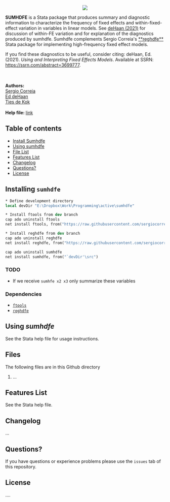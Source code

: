 <p align="center">  
 <a href="https://opensource.org/licenses/MIT"><img src="https://img.shields.io/badge/license-MIT-blue.svg"></a>
</p>

<p align="left">
  <strong>SUMHDFE</strong> is a Stata package that produces summary and diagnostic information to characterize the frequency of fixed effects and within-fixed-effect variation in variables in linear models.  See <a href="https://papers.ssrn.com/sol3/papers.cfm?abstract_id=3699777">deHaan (2021)</a> for discussion of within-FE variation and for explanation of the diagnostics produced by sumhdfe. Sumhdfe complements Sergio Correia's <a href="https://github.com/sergiocorreia/reghdfe">**reghdfe**</a> Stata package for implementing high-frequency fixed effect models.
   
If you find these diagnostics to be useful, consider citing: deHaan, Ed. (2021). *Using and Interpreting Fixed Effects Models*. Available at SSRN: https://ssrn.com/abstract=3699777.
   
 <br> <br>
  <span><strong>Authors:</strong> <br>
  <a href="http://scorreia.com/">Sergio Correia</a><br>
  <a href="https://foster.uw.edu/faculty-research/directory/ed-dehaan/">Ed deHaan</a><br>
  <a href="http://www.TiesdeKok.com">Ties de Kok</a><br>
  </span><br>
  <span><strong>Help file: </strong><a href="#">link</a></span>
</p>

## Table of contents

  * [Install Sumhdfe](#install) 
  * [Using sumhdfe](#using)
  * [File List](#files)
  * [Features List](#features)
  * [Changelog](#changelog)
  * [Questions?](#questions)
  * [License](#license)


## Installing `sumhdfe`

```stata
* Define development directory
local devDir "E:\Dropbox\Work\Programming\active\sumhdfe"

* Install ftools from dev branch
cap ado uninstall ftools
net install ftools, from("https://raw.githubusercontent.com/sergiocorreia/ftools/groupreg/src/")

* Install reghdfe from dev branch
cap ado uninstall reghdfe
net install reghdfe, from("https://raw.githubusercontent.com/sergiocorreia/reghdfe/reghdfe6/src/")

cap ado uninstall sumhdfe
net install sumhdfe, from("`devDir'\src")
```

### TODO

- If we receive `sumhfe x2 x3` only summarize these variables



### **Dependencies**

- [`ftools`](http://scorreia.com/software/ftools/)
- [`reghdfe`](http://scorreia.com/software/reghdfe/)




<h2 id="using">Using <i>sumhdfe</i></h2>

<!--- You can use `sumhdfe` in the following way: --->

See the Stata help file for usage instructions.

<h2 id="files">Files</h2>

The following files are in this Github directory

1) ...

<h2 id="features">Features List</h2>

See the Stata help file.


<h2 id="changelog">Changelog</h2>

...
    
<h2 id="questions">Questions?</h2>

If you have questions or experience problems please use the `issues` tab of this repository.   

<h2 id="license">License</h2>  
....

